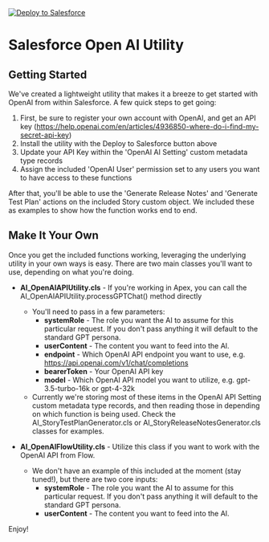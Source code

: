 <a href="https://githubsfdeploy.herokuapp.com?owner=10KAdvisors&repo=SalesforceOpenAIUtility&ref=main" target="_blank">
  <img alt="Deploy to Salesforce"
       src="https://raw.githubusercontent.com/afawcett/githubsfdeploy/master/deploy.png">
</a>

# Salesforce Open AI Utility

## Getting Started

We've created a lightweight utility that makes it a breeze to get started with OpenAI from within Salesforce. A few quick steps to get going:

1. First, be sure to register your own account with OpenAI, and get an API key (https://help.openai.com/en/articles/4936850-where-do-i-find-my-secret-api-key)
2. Install the utility with the Deploy to Salesforce button above
3. Update your API Key within the 'OpenAI AI Setting' custom metadata type records
4. Assign the included 'OpenAI User' permission set to any users you want to have access to these functions

After that, you'll be able to use the 'Generate Release Notes' and 'Generate Test Plan' actions on the included Story custom object. We included these as examples to show how the function works end to end.

## Make It Your Own

Once you get the included functions working, leveraging the underlying utility in your own ways is easy. There are two main classes you'll want to use, depending on what you're doing.

- **AI_OpenAIAPIUtility.cls** - If you're working in Apex, you can call the AI_OpenAIAPIUtility.processGPTChat() method directly
  - You'll need to pass in a few parameters:
    - **systemRole** - The role you want the AI to assume for this particular request. If you don't pass anything it will default to the standard GPT persona.
    - **userContent** - The content you want to feed into the AI.
    - **endpoint** - Which OpenAI API endpoint you want to use, e.g. https://api.openai.com/v1/chat/completions
    - **bearerToken** - Your OpenAI API key
    - **model** - Which OpenAI API model you want to utilize, e.g. gpt-3.5-turbo-16k or gpt-4-32k
  - Currently we're storing most of these items in the OpenAI API Setting custom metadata type records, and then reading those in depending on which function is being used. Check the AI_StoryTestPlanGenerator.cls or AI_StoryReleaseNotesGenerator.cls classes for examples.
 
- **AI_OpenAIFlowUtility.cls** - Utilize this class if you want to work with the OpenAI API from Flow.
  - We don't have an example of this included at the moment (stay tuned!), but there are two core inputs:
    - **systemRole** - The role you want the AI to assume for this particular request. If you don't pass anything it will default to the standard GPT persona.
    - **userContent** - The content you want to feed into the AI.
   
Enjoy!
